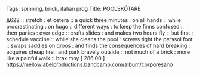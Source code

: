 Tags: spinning, brick, italian prog
Title: POOLSKÖTARE
  
∆622 :: stretch : et cetera :: a quick three minutes : on all hands :: while procrastinating : on hugo :: different ways : to keep the finns confused :: then panics : over edge :: crafts slides : and makes two hours fly :: but first : schedule vaccine :: while she cleans the pool : screws tight the parasol foot :: swaps saddles on qroos : and finds the consequences of hard breaking :: acquires cheap tire : and park bravely outside :: not much of a brick : more like a painful walk :: brax moy 
[ 286.00 ] 
<https://mellowlabelproductions.bandcamp.com/album/corporesano>

